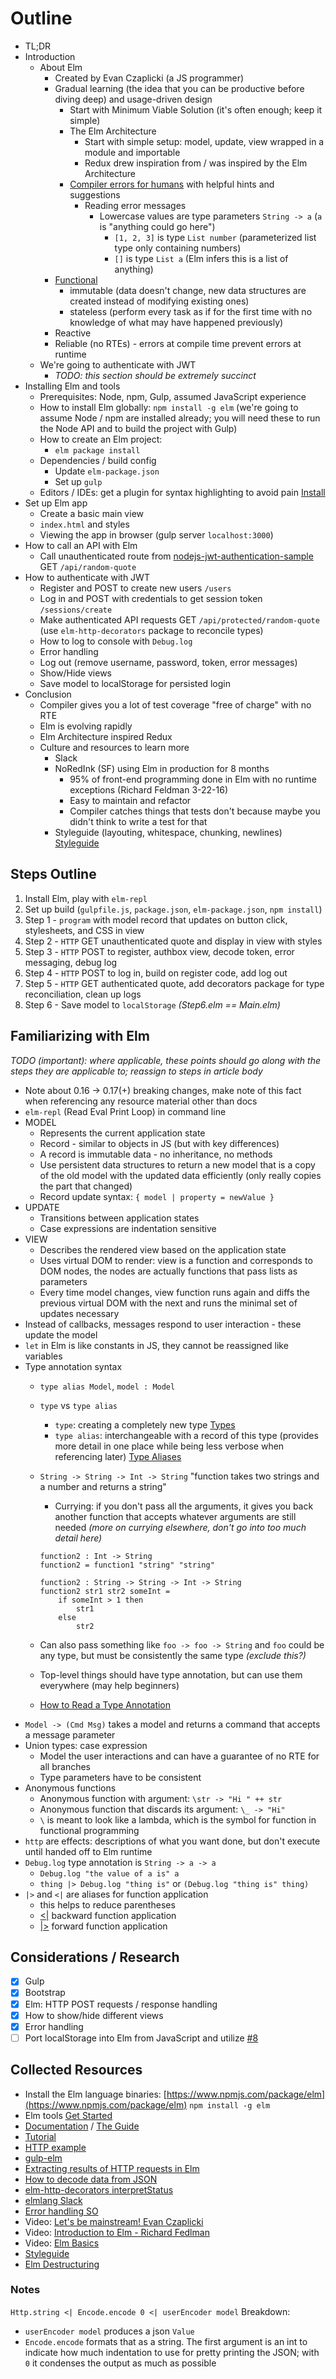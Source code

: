 # Outline

- TL;DR
- Introduction
    - About Elm
        - Created by Evan Czaplicki (a JS programmer)
        - Gradual learning (the idea that you can be productive before diving deep) and usage-driven design
            - Start with Minimum Viable Solution (it's often enough; keep it simple)
            - The Elm Architecture
                - Start with simple setup: model, update, view wrapped in a module and importable 
                - Redux drew inspiration from / was inspired by the Elm Architecture
            - [Compiler errors for humans](http://elm-lang.org/blog/compiler-errors-for-humans) with helpful hints and suggestions
                - Reading error messages
                    - Lowercase values are type parameters `String -> a` (`a` is "anything could go here")
                        - `[1, 2, 3]` is type `List number` (parameterized list type only containing numbers)
                        - `[]` is type `List a` (Elm infers this is a list of anything)
        - [Functional](https://www.smashingmagazine.com/2014/07/dont-be-scared-of-functional-programming/)
            - immutable (data doesn't change, new data structures are created instead of modifying existing ones)
            - stateless (perform every task as if for the first time with no knowledge of what may have happened previously)
        - Reactive                
        - Reliable (no RTEs) - errors at compile time prevent errors at runtime  
    - We're going to authenticate with JWT
        - _TODO: this section should be extremely succinct_
- Installing Elm and tools
    - Prerequisites: Node, npm, Gulp, assumed JavaScript experience
    - How to install Elm globally: `npm install -g elm` (we're going to assume Node / npm are installed already; you will need these to run the Node API and to build the project with Gulp) 
    - How to create an Elm project: 
        - `elm package install`
    - Dependencies / build config
        - Update `elm-package.json`
        - Set up `gulp`
    - Editors / IDEs: get a plugin for syntax highlighting to avoid pain [Install](http://elm-lang.org/install)    
- Set up Elm app
    - Create a basic main view
    - `index.html` and styles
    - Viewing the app in browser (gulp server `localhost:3000`)
- How to call an API with Elm
    - Call unauthenticated route from [nodejs-jwt-authentication-sample](https://github.com/auth0-blog/nodejs-jwt-authentication-sample) GET `/api/random-quote`
- How to authenticate with JWT
    - Register and POST to create new users `/users`
    - Log in and POST with credentials to get session token `/sessions/create`
    - Make authenticated API requests GET `/api/protected/random-quote` (use `elm-http-decorators` package to reconcile types)
    - How to log to console with `Debug.log`
    - Error handling
    - Log out (remove username, password, token, error messages)
    - Show/Hide views
    - Save model to localStorage for persisted login
- Conclusion
    - Compiler gives you a lot of test coverage "free of charge" with no RTE
    - Elm is evolving rapidly
    - Elm Architecture inspired Redux
    - Culture and resources to learn more
        - Slack  
        - NoRedInk (SF) using Elm in production for 8 months
            - 95% of front-end programming done in Elm with no runtime exceptions (Richard Feldman 3-22-16)
            - Easy to maintain and refactor
            - Compiler catches things that tests don't because maybe you didn't think to write a test for that
        - Styleguide (layouting, whitespace, chunking, newlines) [Styleguide](http://elm-lang.org/docs/style-guide) 

## Steps Outline

1. Install Elm, play with `elm-repl`
2. Set up build (`gulpfile.js`, `package.json`, `elm-package.json`, `npm install`)
3. Step 1 - `program` with model record that updates on button click, stylesheets, and CSS in view
4. Step 2 - `HTTP` GET unauthenticated quote and display in view with styles
5. Step 3 - `HTTP` POST to register, authbox view, decode token, error messaging, debug log
6. Step 4 - `HTTP` POST to log in, build on register code, add log out
7. Step 5 - `HTTP` GET authenticated quote, add decorators package for type reconciliation, clean up logs
8. Step 6 - Save model to `localStorage` _(Step6.elm == Main.elm)_

## Familiarizing with Elm

_TODO (important): where applicable, these points should go along with the steps they are applicable to; reassign to steps in article body_

- Note about 0.16 -> 0.17(+) breaking changes, make note of this fact when referencing any resource material other than docs
- `elm-repl` (Read Eval Print Loop) in command line
- MODEL 
    - Represents the current application state
    - Record - similar to objects in JS (but with key differences)
    - A record is immutable data - no inheritance, no methods
    - Use persistent data structures to return a new model that is a copy of the old model with the updated data efficiently (only really copies the part that changed)
    - Record update syntax: `{ model | property = newValue }`
- UPDATE 
    - Transitions between application states 
    - Case expressions are indentation sensitive   
- VIEW 
    - Describes the rendered view based on the application state 
    - Uses virtual DOM to render: view is a function and corresponds to DOM nodes, the nodes are actually functions that pass lists as parameters 
    - Every time model changes, view function runs again and diffs the previous virtual DOM with the next and runs the minimal set of updates necessary
- Instead of callbacks, messages respond to user interaction - these update the model
- `let` in Elm is like constants in JS, they cannot be reassigned like variables
- Type annotation syntax 
    - `type alias Model`, `model : Model`
    - `type` vs `type alias`
        - `type`: creating a completely new type [Types](http://guide.elm-lang.org/types/)
        - `type alias`: interchangeable with a record of this type (provides more detail in one place while being less verbose when referencing later) [Type Aliases](http://guide.elm-lang.org/types/type_aliases.html)
    - `String -> String -> Int -> String` "function takes two strings and a number and returns a string"
        - Currying: if you don't pass all the arguments, it gives you back another function that accepts whatever arguments are still needed _(more on currying elsewhere, don't go into too much detail here)_
            
        ```
        function2 : Int -> String
        function2 = function1 "string" "string"

        function2 : String -> String -> Int -> String
        function2 str1 str2 someInt =
            if someInt > 1 then
                str1
            else
                str2
        ``` 
    - Can also pass something like `foo -> foo -> String` and `foo` could be any type, but must be consistently the same type _(exclude this?)_
    - Top-level things should have type annotation, but can use them everywhere (may help beginners) 
    - [How to Read a Type Annotation](https://github.com/elm-guides/elm-for-js/blob/master/How%20to%20Read%20a%20Type%20Annotation.md)
- `Model -> (Cmd Msg)` takes a model and returns a command that accepts a message parameter  
- Union types: case expression 
    - Model the user interactions and can have a guarantee of no RTE for all branches
    - Type parameters have to be consistent
- Anonymous functions 
    - Anonymous function with argument: `\str -> "Hi " ++ str`  
    - Anonymous function that discards its argument: `\_ -> "Hi"` 
    - `\` is meant to look like a lambda, which is the symbol for function in functional programming
- `http` are effects: descriptions of what you want done, but don't execute until handed off to Elm runtime
- `Debug.log` type annotation is `String -> a -> a`
    - `Debug.log "the value of a is" a`
    - `thing |> Debug.log "thing is"` or `(Debug.log "thing is" thing)`   
- `|>` and `<|` are aliases for function application
    - this helps to reduce parentheses
    - [<|](http://package.elm-lang.org/packages/elm-lang/core/4.0.1/Basics#%3C|) backward function application
    - [|>](http://package.elm-lang.org/packages/elm-lang/core/4.0.1/Basics#|%3E) forward function application

## Considerations / Research

- [x] Gulp
- [x] Bootstrap
- [x] Elm: HTTP POST requests / response handling
- [x] How to show/hide different views
- [x] Error handling
- [ ] Port localStorage into Elm from JavaScript and utilize [#8](https://github.com/YiMihi/elm-with-jwt/issues/8)

## Collected Resources

- Install the Elm language binaries: [https://www.npmjs.com/package/elm](https://www.npmjs.com/package/elm) `npm install -g elm`
- Elm tools [Get Started](http://elm-lang.org/get-started)
- [Documentation](http://elm-lang.org/docs) / [The Guide](http://guide.elm-lang.org/)
- [Tutorial](http://www.elm-tutorial.org/en)
- [HTTP example](http://elm-lang.org/examples/http)
- [gulp-elm](https://www.npmjs.com/package/gulp-elm)
- [Extracting results of HTTP requests in Elm](http://stackoverflow.com/questions/35028430/how-to-extract-the-results-of-http-requests-in-elm)
- [How to decode data from JSON](http://stackoverflow.com/questions/32575003/elm-how-to-decode-data-from-json-api)
- [elm-http-decorators interpretStatus](http://package.elm-lang.org/packages/rgrempel/elm-http-decorators/1.0.2/Http-Decorators#interpretStatus)
- [elmlang Slack](http://elmlang.herokuapp.com)
- [Error handling SO](http://stackoverflow.com/questions/37390998/how-can-i-get-the-error-message-out-of-http-error)
- Video: [Let's be mainstream! Evan Czaplicki](https://www.youtube.com/watch?v=oYk8CKH7OhE)
- Video: [Introduction to Elm - Richard Fedlman](https://www.youtube.com/watch?v=zBHB9i8e3Kc)
- Video: [Elm Basics](https://www.youtube.com/watch?v=g48K6ABfRzA)
- [Styleguide](http://elm-lang.org/docs/style-guide)
- [Elm Destructuring](https://gist.github.com/yang-wei/4f563fbf81ff843e8b1e)

### Notes

`Http.string <| Encode.encode 0 <| userEncoder model` Breakdown:

- `userEncoder model` produces a json `Value`
- `Encode.encode` formats that as a string. The first argument is an int to indicate how much indentation to use for pretty printing the JSON; with `0` it condenses the output as much as possible